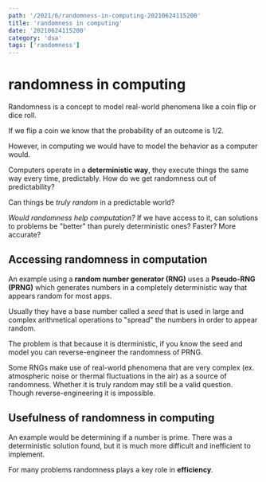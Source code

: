 ```yaml
---
path: '/2021/6/randomness-in-computing-20210624115200'
title: 'randomness in computing'
date: '20210624115200'
category: 'dsa'
tags: ['randomness']
---
```


# randomness in computing
Randomness is a concept to model real-world phenomena like a coin flip or dice roll.

If we flip a coin we know that the probability of an outcome is 1/2.

However, in computing we would have to model the behavior as a computer would.

Computers operate in a **deterministic way**, they execute things the same way
every time, predictably. How do we get randomness out of predictability?

Can things be *truly random* in a predictable world?

*Would randomness help computation?* If we have access to it, can solutions to
problems be "better" than purely deterministic ones? Faster? More accurate?

## Accessing randomness in computation
An example using a **random number generator (RNG)** uses a **Pseudo-RNG (PRNG)**
which generates numbers in a completely deterministic way that appears random
for most apps.

Usually they have a base number called a *seed* that is used in large and complex
arithmetical operations to "spread" the numbers in order to appear random.

The problem is that because it is dterministic, if you know the seed and model
you can reverse-engineer the randomness of PRNG.

Some RNGs make use of real-world phenomena that are very complex (ex. atmospheric noise
or thermal fluctuations in the air) as a source of randomness. Whether it is
truly random may still be a valid question. Though reverse-engineering it is impossible.

## Usefulness of randomness in computing
An example would be determining if a number is prime. There was a deterministic
solution found, but it is much more difficult and inefficient to implement.

For many problems randomness plays a key role in **efficiency**.

